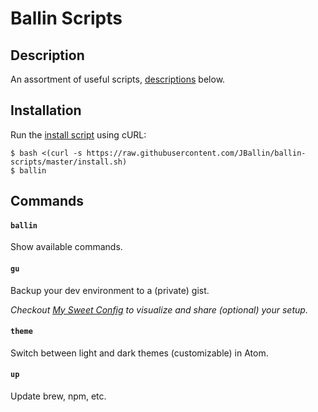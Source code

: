 # Ballin Scripts

## Description

An assortment of useful scripts, [descriptions](#commands) below.

## Installation

Run the [install script](install.sh) using cURL:

```shell
$ bash <(curl -s https://raw.githubusercontent.com/JBallin/ballin-scripts/master/install.sh)
$ ballin
```

## Commands

#### `ballin`

Show available commands.

#### `gu`

Backup your dev environment to a (private) gist.

*Checkout [My Sweet Config](https://sweet-config.herokuapp.com) to visualize and share (optional) your setup.*

#### `theme`

Switch between light and dark themes (customizable) in Atom.

#### `up`

Update brew, npm, etc.
